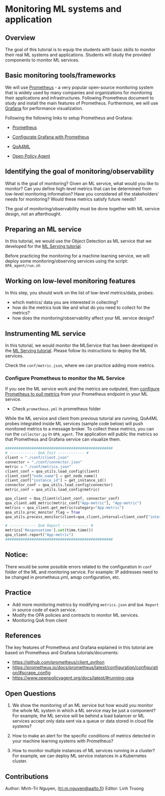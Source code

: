 # Monitoring ML systems and application

## Overview

The goal of this tutorial is to equip the students with basic skills to monitor their real ML systems and applications. Students will study the provided components to monitor ML services. 


## Basic monitoring tools/frameworks

We will use [Prometheus](https://prometheus.io/) - a very popular open-source monitoring system that is widely used by many companies and organizations for monitoring their applications and infrastructures. Following Prometheus document to study and install the main features of Prometheus. Furthermore, we will use [Grafana](https://grafana.com/grafana/download) for performance visualization.

Following the following links to setup Prometheus and Grafana:
* [Prometheus](https://prometheus.io/docs/prometheus/latest/getting_started/)

* [Configurate Grafana with Prometheus](https://prometheus.io/docs/visualization/grafana/)
* [QoA4ML](https://pypi.org/project/qoa4ml/) 
* [Open Policy Agent](https://www.openpolicyagent.org/) 

## Identifying the goal of monitoring/observability

What is the goal of monitoring? Given an ML service, what would you like to monitor? Can you define high-level metrics that can be determined from low-level monitoring information? Have you considered all the stakeholders' needs for monitoring? Would these metrics satisfy future needs?

The goal of monitoring/observability must be done together with ML service design, not an afterthought.

## Preparing an ML service

In this tutorial, we would use the Object Detection as ML service that we developed for the [ML Serving tutorial](https://version.aalto.fi/gitlab/sys4bigml/cs-e4660/-/tree/master/tutorials/MLService-2022).

Before practicing the monitoring for a machine learning service, we will deploy some monitoring/observing services using the script: `OPA_agent/run.sh`

## Working on low-level monitoring features

In this step, you should work on the list of low-level metrics/data, probes:
* which metrics/ data you are interested in collecting?
* how do the metrics look like and what do you need to collect for the metrics?
* how does the monitoring/observability affect your ML service design?

## Instrumenting ML service
In this tutorial, we would monitor the MLService that has been developed in the [ML Serving tutorial](https://version.aalto.fi/gitlab/sys4bigml/cs-e4660/-/tree/master/tutorials/MLService-2022). Please follow its instructions to deploy the ML services.

Check the `conf/metric.json`, where we can practice adding more metrics.

### Configure Prometheus to monitor the ML Service
If you see the ML service work and the metrics are outputed, then [configure Prometheus to pull metrics](https://prometheus.io/docs/prometheus/latest/configuration/configuration/#scrape_config) from your Prometheus endpoint in your ML service.

* Check `prometheus.yml` in prometheus folder

While the ML service and client from previous tutorial are running, QoA4ML probes integrated inside ML services (sample code below) will push monitored metrics to a message broker. To collect these metrics, you can run the `collector.py` in `OPA_agent`. The application will public the metrics so that Prometheus and Grafana service can visualize them. 

```python
#################################################
# ------------ QoA Init ------------ #
client = "./conf/client.json"
connector = "./conf/connector.json"
metric = "./conf/metrics.json"
client_conf = qoa_utils.load_config(client)
client_conf["node_name"] = get_node_name()
client_conf["instance_id"] = get_instance_id()
connector_conf = qoa_utils.load_config(connector)
metric_conf = qoa_utils.load_config(metric)

qoa_client = Qoa_Client(client_conf, connector_conf)
qoa_client.add_metric(metric_conf["App-metric"], "App-metric")
metrics = qoa_client.get_metric(category="App-metric")
qoa_utils.proc_monitor_flag = True
qoa_utils.process_monitor(client=qoa_client,interval=client_conf["interval"], metrics=metric_conf["Process-metric"],category="Process-metric")

# ------------ QoA Report ------------ #
metrics['Responsetime'].set(time.time())
qoa_client.report("App-metric")
#################################################
```

## Notice:
There would be some possible errors related to the configuration in `conf` folder of the ML and monitoring service. For example: IP addresses need to be changed in prometheus.yml, amqp configuration, etc.

## Practice
* Add more monitoring metrics by modifying `metrics.json` and `QoA Report` in source code of each service.
* Modify the OPA policies and contracts to monitor ML services.
* Monitoring QoA from client



## References
The key features of Prometheus and Grafana explained in this tutorial are based on Prometheus and Grafana tutorials/documents:
* https://github.com/prometheus/client_python
* https://prometheus.io/docs/prometheus/latest/configuration/configuration/#scrape_config
* https://www.openpolicyagent.org/docs/latest/#running-opa

## Open Questions

1. We show the monitoring of an ML service but how would you monitor the whole ML system in which a ML service may be just a component? For example, the ML service will be behind a load balancer or ML services accept only data sent via a queue or data stored in cloud file systems?

2. How to make an alert for the specific conditions of metrics detected in your machine learning systems with Prometheus?

3. How to monitor multiple instances of ML services running in  a cluster? For example, we can deploy ML service instances in a Kubernetes cluster. 

## Contributions

Author:   Minh-Tri Nguyen, (tri.m.nguyen@aalto.fi)
Editor:   Linh Truong
